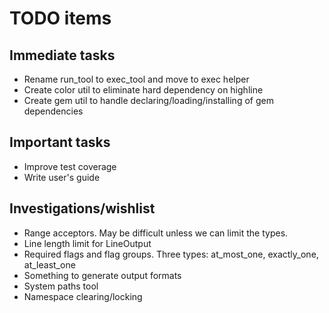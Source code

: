 # TODO items

## Immediate tasks

* Rename run_tool to exec_tool and move to exec helper
* Create color util to eliminate hard dependency on highline
* Create gem util to handle declaring/loading/installing of gem dependencies

## Important tasks

* Improve test coverage
* Write user's guide

## Investigations/wishlist

* Range acceptors. May be difficult unless we can limit the types.
* Line length limit for LineOutput
* Required flags and flag groups. Three types: at_most_one, exactly_one, at_least_one
* Something to generate output formats
* System paths tool
* Namespace clearing/locking
